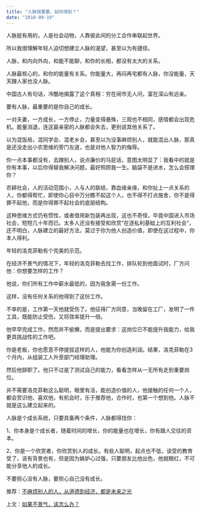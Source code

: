 ```yaml
---
title: "人脉很重要，如何得到？"
date: "2018-09-19"
---
```


人脉挺有用的，人是社会动物，人靠彼此间的分工合作串联起世界。

所以我很理解年轻人迫切想建立人脉的渴望，甚至以为有捷径。

人脉，和内向外向，和能不能聊，和你的长相，都没有太大的关系。

人脉最核心的，和你的能量有关系。你能量大，再闷再宅都有人脉，你没能量，天天蹭人家也没人脉。

中国古人有句话，冷酷地揭露了这个真相：穷在闹市无人问，富在深山有远亲。

要有人脉，最重要的是你自己的成长。

一对夫妻，一方成长，一方停止，力量变得悬殊，三观也不相同，感情都会出现危机。能量消退，连这最亲密的人脉都会失去，更别说其他关系了。

以为混饭局，混同学会、混老乡会，甚至以为没事麻烦别人，就能混出人脉，那真是还没走出小农思维的旁门左道，也是对他人智力的侮辱。

你一点本事都没有，去蹭别人，说点廉价的马屁话，意图太明显了：我看中的就是你有本事，以后你得替我解决问题，最好照顾我一生。脑袋不是进水，怎么会搭理你？

农耕社会，人的活动范围小，人与人的联结，靠血缘亲缘，和你扯上一点关系的人，你都得帮忙，即使你心目中万分瞧不起这个人，也不得不打点施舍，你不是得罪不起他，而是你得罪不起社会的底层结构。

这种思维方式仍有惯性，或者借用新包装再出现，这也不奇怪，毕竟中国进入市场社会，短短几十年而已。太多人还没有接受和欣赏“在逐私利基础上的互利社会”，还不明白，人脉建立的最好方法，莫过于你为他人创造价值，即使在这过程中，你本人得利。

年轻的洛克菲勒有个完美的示范。

在经济不景气的情况下，年轻的洛克菲勒去找工作，排队轮到他面试时，厂方问他：你想要怎样的工作？

他说，你们所有工作中薪水最低的，因为我急需一份工作。

这样，没有任何关系的他得到了这份工作。

不幸的是，工作第一天他就受伤了。他征得厂方同意，当晚留在工厂，发明了一件工具，既能防止受伤，又将效率提升一倍。

他早早完成工作，然而并不偷懒，而是提出要求：这岗位已不能提升我能力，给我更具挑战性的工作吧。

你是老板，你也愿意不停提拔这样的人，他能为你创造利润。结果，洛克菲勒在3个月内，从组装工人升至部门经理助理。

然后他辞职了。他只不过是了测试自己的能力，看看怎样从一无所有走到重要岗位。

并不需要洛克菲勒这么聪明，眼里有活，能创造价值的人，他接触的任何一个人，都会赏识他、喜欢他，有机会时，乐于推荐他，合作时，也第一个想到他。人脉不就是这么建立起来的。

人脉是个成长系统，只要具备两个条件，人脉都得找你：

1、你本身是个成长者，随着时间的增长，你的能量也在增长，你有跟人交往的资本。

2、你是一个欣赏者，你欣赏别人的成长。有些人聪明，起点也不低，该受的教育受了，该有背景也有，但是因为嫉妒心过强，只要朋友比他出色，他就眼红，不可能分享他人的成长。

不要担心没有人脉，要担心自己没有成长。

推荐：[不麻烦别人的人，从道德到经济，都是未来之光](http://mp.weixin.qq.com/s?__biz=MjM5NDU0Mjk2MQ==&mid=2651630689&idx=1&sn=0072e990fa25c2172261d3a4539cb692&chksm=bd7e287f8a09a169bc43c989905d01f9388fe3b3e69e4c104f8aabe0d97c65ae592245013a0a&scene=21#wechat_redirect)

上文：[如果不景气，该怎么办？](http://mp.weixin.qq.com/s?__biz=MjM5NDU0Mjk2MQ==&mid=2651630714&idx=1&sn=036bc33b3b3614527864e6071ebf14ce&chksm=bd7e28648a09a1724cc0953df7d093e315808171013e9948b7838d3b125c829a5363744816ce&scene=21#wechat_redirect)
